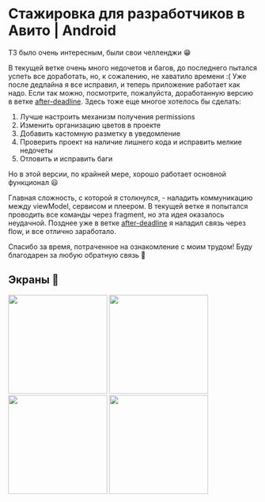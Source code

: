 # Стажировка для разработчиков в Авито | Android
ТЗ было очень интересным, были свои челленджи 😁 <br/>

В текущей ветке очень много недочетов и багов, до последнего пытался успеть все доработать, но, к сожалению, не хаватило времени :( Уже после дедлайна я все исправил, и теперь приложение работает как надо. Если так можно, посмотрите, пожалуйста, доработанную версию в ветке [after-deadline](https://github.com/Tvinkvinter/AvitoTest/tree/after-deadline). 
Здесь тоже еще многое хотелось бы сделать:
<ol>
  <li>Лучше настроить механизм получения permissions</li>
  <li>Изменить организацию цветов в проекте</li>
  <li>Добавить кастомную разметку в уведомление</li>
  <li>Проверить проект на наличие лишнего кода и исправить мелкие недочеты</li>
  <li>Отловить и исправить баги</li>
</ol>

Но в этой версии, по крайней мере, хорошо работает основной функционал 😃<br/>

Главная сложность, с которой я столкнулся, - наладить коммуникацию между viewModel, сервисом и плеером. В текущей ветке я попытался проводить все команды через fragment, но эта идея оказалось неудачной. Позднее уже в ветке [after-deadline](https://github.com/Tvinkvinter/AvitoTest/tree/after-deadline) я наладил связь через flow, и все отлично заработало.

Спасибо за время, потраченное на ознакомление с моим трудом! Буду благодарен за любую обратную связь 🙏
  
## Экраны 📱
<img src="https://github.com/user-attachments/assets/991f6fb7-db99-4b26-8818-23abdefde509" width="200" />
<img src="https://github.com/user-attachments/assets/9698ad0a-be27-4a77-a6a7-db45f5024e04" width="200" />
<img src="https://github.com/user-attachments/assets/a8fcf7f5-2afb-457a-94ba-fc73868f2dd5" width="200" />
<img src="https://github.com/user-attachments/assets/79d22c9e-b572-4a3a-bf5c-a91fea0ed862" width="200" />
